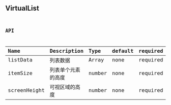 ## VirtualList

<code src='./demo/demo.tsx'><code>

## API

| Name      | Description | Type     | default | required |
| :---        |    :----  |          :--- | :--| :--|
| listData| 列表数据       | Array   | none | required |
| itemSize   |  列表单个元素的高度  | number | none | required |
| screenHeight   |  可视区域的高度  | number| none | required |
